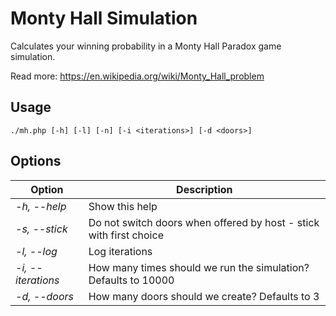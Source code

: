# Monty Hall Simulation

Calculates your winning probability in a Monty Hall Paradox game simulation.

Read more: https://en.wikipedia.org/wiki/Monty_Hall_problem

## Usage 

    ./mh.php [-h] [-l] [-n] [-i <iterations>] [-d <doors>]

## Options


| Option | Description |
| - | - |
| *-h, --help* | Show this help |
| *-s, --stick* | Do not switch doors when offered by host - stick with first choice |
| *-l, --log* | Log iterations |
| *-i, --iterations* | How many times should we run the simulation? Defaults to 10000 |
| *-d, --doors* | How many doors should we create? Defaults to 3 |
